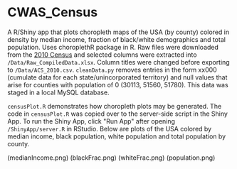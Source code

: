# CWAS_Census
A R/Shiny app that plots choropleth maps of the USA (by county) colored in density by median income, fraction of black/white demographics and total population. Uses choroplethR package in R.
Raw files were downloaded from the [2010 Census](https://www.census.gov/support/USACdataDownloads.html#RHI) and selected columns were extracted into `/Data/Raw_CompiledData.xlsx`. Column titles were changed before exporting to `/Data/ACS_2010.csv`. `cleanData.py` removes entries in the form xx000 (cumulate data for each state/unincorporated territory) and null values that arise for counties with population of 0 (30113, 51560, 51780). This data was staged in a local MySQL database.

`censusPlot.R` demonstrates how choropleth plots may be generated. The code in `censusPlot.R` was copied over to the server-side script in the Shiny App. To run the Shiny App, click "Run App" after opening `/ShinyApp/server.R` in RStudio. Below are plots of the USA colored by median income, black population, white population and total population by county.

(medianIncome.png)
(blackFrac.png)
(whiteFrac.png)
(population.png)
